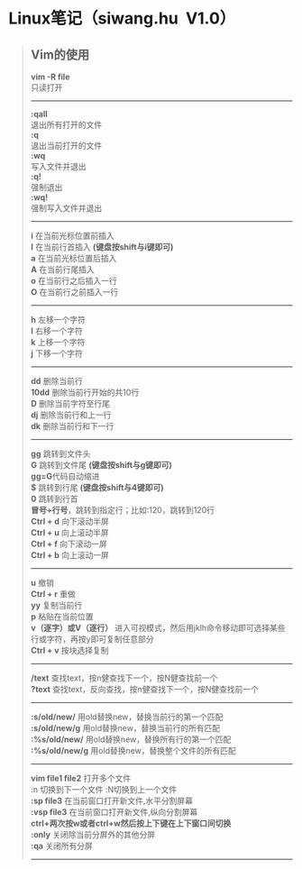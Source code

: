 # Linux笔记（siwang.hu&nbsp;&nbsp;V1.0）  
> ## Vim的使用    
> **vim -R file**  
> 只读打开  
> ***  
> **:qall**  
> 退出所有打开的文件  
> **:q**  
> 退出当前打开的文件  
> **:wq**  
> 写入文件并退出  
> **:q!**  
> 强制退出  
> **:wq!**  
> 强制写入文件并退出  
> ***  
> **i** 在当前光标位置前插入  
> **I** 在当前行首插入 **(键盘按shift与i键即可)**    
> **a** 在当前光标位置后插入  
> **A** 在当前行尾插入  
> **o** 在当前行之后插入一行  
> **O** 在当前行之前插入一行  
> ***  
> **h** 左移一个字符  
> **l** 右移一个字符  
> **k** 上移一个字符  
> **j** 下移一个字符  
> ***  
> **dd** 删除当前行  
> **10dd** 删除当前行开始的共10行  
> **D** 删除当前字符至行尾  
> **dj** 删除当前行和上一行  
> **dk** 删除当前行和下一行  
> ***  
> **gg** 跳转到文件头  
> **G** 跳转到文件尾 **(键盘按shift与g键即可)**  
> **gg=G**代码自动缩进  
> **$** 跳转到行尾 **(键盘按shift与4键即可)**  
> **0** 跳转到行首  
> **冒号+行号**，跳转到指定行；比如:120，跳转到120行  
> **Ctrl + d** 向下滚动半屏  
> **Ctrl + u** 向上滚动半屏  
> **Ctrl + f** 向下滚动一屏  
> **Ctrl + b** 向上滚动一屏  
> ***  
> **u** 撤销  
> **Ctrl + r** 重做  
> **yy** 复制当前行  
> **p** 粘贴在当前位置  
> **v（逐字）或V（逐行）** 进入可视模式，然后用jklh命令移动即可选择某些行或字符，再按y即可复制任意部分  
> **Ctrl + v** 按块选择复制  
> ***  
> **/text** 查找text，按n健查找下一个，按N健查找前一个  
> **?text** 查找text，反向查找，按n健查找下一个，按N健查找前一个  
> ***  
> **:s/old/new/** 用old替换new，替换当前行的第一个匹配  
> **:s/old/new/g** 用old替换new，替换当前行的所有匹配  
> **:%s/old/new/** 用old替换new，替换所有行的第一个匹配  
> **:%s/old/new/g** 用old替换new，替换整个文件的所有匹配  
> ***  
> **vim file1 file2** 打开多个文件  
> :n 切换到下一个文件 :N切换到上一个文件  
> **:sp file3** 在当前窗口打开新文件,水平分割屏幕  
> **:vsp file3** 在当前窗口打开新文件,纵向分割屏幕  
> **ctrl+两次按w或者ctrl+w然后按上下键在上下窗口间切换**  
> **:only** 关闭除当前分屏外的其他分屏  
> **:qa** 关闭所有分屏
> ***  
> 
